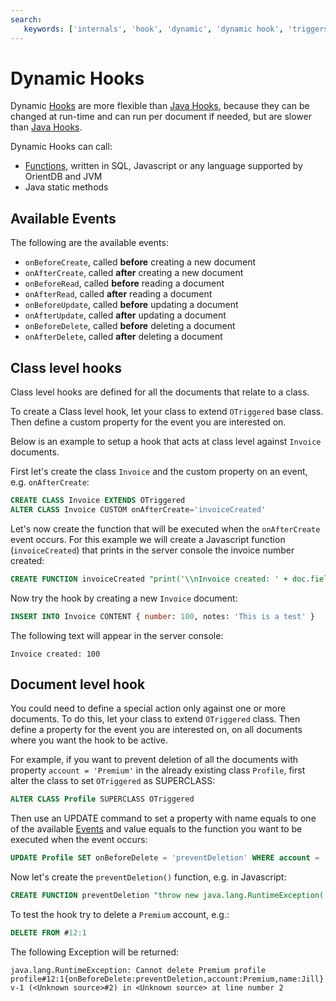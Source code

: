 ```yaml
---
search:
   keywords: ['internals', 'hook', 'dynamic', 'dynamic hook', 'triggers']
---
```


# Dynamic Hooks
Dynamic [Hooks](Hook.md) are more flexible than [Java Hooks](../java/Java-Hooks.md), because they can be changed at run-time and can run per document if needed, but are slower than [Java Hooks](../java/Java-Hooks.md). 

Dynamic Hooks can call:

- [Functions](../admin/Functions.md), written in SQL, Javascript or any language supported by OrientDB and JVM
- Java static methods


## Available Events

The following are the available events:

- `onBeforeCreate`, called **before** creating a new document
- `onAfterCreate`, called **after** creating a new document
- `onBeforeRead`, called **before** reading a document
- `onAfterRead`, called **after** reading a document
- `onBeforeUpdate`, called **before** updating a document
- `onAfterUpdate`, called **after** updating a document
- `onBeforeDelete`, called **before** deleting a document
- `onAfterDelete`, called **after** deleting a document


## Class level hooks
Class level hooks are defined for all the documents that relate to a class. 

To create a Class level hook, let your class to extend `OTriggered` base class. Then define a custom property for the event you are interested on.

Below is an example to setup a hook that acts at class level against `Invoice` documents.

First let's create the class `Invoice` and the custom property on an event, e.g. `onAfterCreate`:

```sql
CREATE CLASS Invoice EXTENDS OTriggered
ALTER CLASS Invoice CUSTOM onAfterCreate='invoiceCreated'
```

Let's now create the function that will be executed when the `onAfterCreate` event occurs. For this example we will create a Javascript function (`invoiceCreated`) that prints in the server console the invoice number created:

```sql
CREATE FUNCTION invoiceCreated "print('\\nInvoice created: ' + doc.field('number'));" LANGUAGE Javascript
```

Now try the hook by creating a new `Invoice` document:

```sql
INSERT INTO Invoice CONTENT { number: 100, notes: 'This is a test' }
```

The following text will appear in the server console:

```
Invoice created: 100
```


## Document level hook
You could need to define a special action only against one or more documents. To do this, let your class to extend `OTriggered` class. Then define a property for the event you are interested on, on all documents where you want the hook to be active.

For example, if you want to prevent deletion of all the documents with property `account = 'Premium'` in the already existing class `Profile`, first alter the class to set `OTriggered` as SUPERCLASS:

```sql
ALTER CLASS Profile SUPERCLASS OTriggered
```

Then use an UPDATE command to set a property with name equals to one of the available [Events](Dynamic-Hooks.md#available-events) and value equals to the function you want to be executed when the event occurs:

```sql
UPDATE Profile SET onBeforeDelete = 'preventDeletion' WHERE account = 'Premium'
```

Now let's create the `preventDeletion()` function, e.g. in Javascript:

```sql
CREATE FUNCTION preventDeletion "throw new java.lang.RuntimeException('Cannot delete Premium profile ' + doc)" LANGUAGE Javascript
```

To test the hook try to delete a `Premium` account, e.g.:

```sql
DELETE FROM #12:1
```

The following Exception will be returned:

```
java.lang.RuntimeException: Cannot delete Premium profile profile#12:1{onBeforeDelete:preventDeletion,account:Premium,name:Jill} v-1 (<Unknown source>#2) in <Unknown source> at line number 2
```
